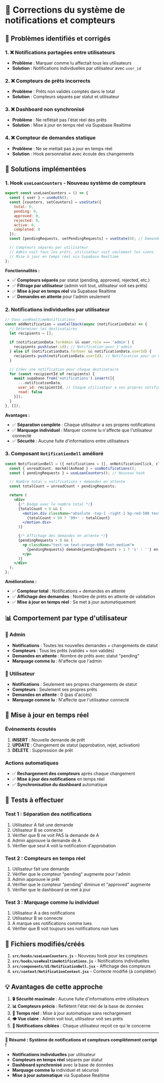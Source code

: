 # 🔧 Corrections du système de notifications et compteurs

## 🚨 **Problèmes identifiés et corrigés**

### **1. ❌ Notifications partagées entre utilisateurs**
- **Problème** : Marquer comme lu affectait tous les utilisateurs
- **Solution** : Notifications individuelles par utilisateur avec `user_id`

### **2. ❌ Compteurs de prêts incorrects**
- **Problème** : Prêts non validés comptés dans le total
- **Solution** : Compteurs séparés par statut et utilisateur

### **3. ❌ Dashboard non synchronisé**
- **Problème** : Ne reflétait pas l'état réel des prêts
- **Solution** : Mise à jour en temps réel via Supabase Realtime

### **4. ❌ Compteur de demandes statique**
- **Problème** : Ne se mettait pas à jour en temps réel
- **Solution** : Hook personnalisé avec écoute des changements

## 🔧 **Solutions implémentées**

### **1. Hook `useLoanCounters` - Nouveau système de compteurs**

```jsx
export const useLoanCounters = () => {
  const { user } = useAuth();
  const [counters, setCounters] = useState({
    total: 0,
    pending: 0,
    approved: 0,
    rejected: 0,
    active: 0,
    completed: 0
  });
  const [pendingRequests, setPendingRequests] = useState(0); // Demandes en attente

  // Compteurs séparés par utilisateur
  // Admin voit tous les prêts, utilisateur voit seulement les siens
  // Mise à jour en temps réel via Supabase Realtime
};
```

**Fonctionnalités :**
- ✅ **Compteurs séparés** par statut (pending, approved, rejected, etc.)
- ✅ **Filtrage par utilisateur** (admin voit tout, utilisateur voit ses prêts)
- ✅ **Mise à jour en temps réel** via Supabase Realtime
- ✅ **Demandes en attente** pour l'admin seulement

### **2. Notifications individuelles par utilisateur**

```jsx
// Dans useRealtimeNotifications
const addNotification = useCallback(async (notificationData) => {
  // Déterminer les destinataires
  let recipients = [];
  
  if (notificationData.forAdmin && user.role === 'admin') {
    recipients.push(user.id); // Notification pour l'admin
  } else if (notificationData.forUser && notificationData.userId) {
    recipients.push(notificationData.userId); // Notification pour un utilisateur spécifique
  }

  // Créer une notification pour chaque destinataire
  for (const recipientId of recipients) {
    await supabase.from('notifications').insert([{
      ...notificationData,
      user_id: recipientId, // Chaque utilisateur a ses propres notifications
      read: false
    }]);
  }
}, []);
```

**Avantages :**
- ✅ **Séparation complète** : Chaque utilisateur a ses propres notifications
- ✅ **Marquage individuel** : Marquer comme lu n'affecte que l'utilisateur connecté
- ✅ **Sécurité** : Aucune fuite d'informations entre utilisateurs

### **3. Composant `NotificationBell` amélioré**

```jsx
const NotificationBell = ({ notifications = [], onNotificationClick, className = '', fixed = false }) => {
  const { unreadCount, markAllAsRead } = useNotifications();
  const { pendingRequests } = useLoanCounters(); // Nouveau hook

  // Nombre total = notifications + demandes en attente
  const totalCount = unreadCount + pendingRequests;

  return (
    <div>
      {/* Badge avec le nombre total */}
      {totalCount > 0 && (
        <motion.div className="absolute -top-1 -right-1 bg-red-500 text-white text-xs rounded-full h-5 w-5 flex items-center justify-center font-medium">
          {totalCount > 99 ? '99+' : totalCount}
        </motion.div>
      )}

      {/* Affichage des demandes en attente */}
      {pendingRequests > 0 && (
        <p className="text-sm text-orange-600 font-medium">
          {pendingRequests} demande{pendingRequests > 1 ? 's' : ''} en attente
        </p>
      )}
    </div>
  );
};
```

**Améliorations :**
- ✅ **Compteur total** : Notifications + demandes en attente
- ✅ **Affichage des demandes** : Nombre de prêts en attente de validation
- ✅ **Mise à jour en temps réel** : Se met à jour automatiquement

## 📊 **Comportement par type d'utilisateur**

### **🔴 Admin**
- **Notifications** : Toutes les nouvelles demandes + changements de statut
- **Compteurs** : Tous les prêts (validés + non validés)
- **Demandes en attente** : Nombre de prêts avec statut "pending"
- **Marquage comme lu** : N'affecte que l'admin

### **👤 Utilisateur**
- **Notifications** : Seulement ses propres changements de statut
- **Compteurs** : Seulement ses propres prêts
- **Demandes en attente** : 0 (pas d'accès)
- **Marquage comme lu** : N'affecte que l'utilisateur connecté

## 🔄 **Mise à jour en temps réel**

### **Événements écoutés**
1. **INSERT** : Nouvelle demande de prêt
2. **UPDATE** : Changement de statut (approbation, rejet, activation)
3. **DELETE** : Suppression de prêt

### **Actions automatiques**
- ✅ **Rechargement des compteurs** après chaque changement
- ✅ **Mise à jour des notifications** en temps réel
- ✅ **Synchronisation du dashboard** automatique

## 🧪 **Tests à effectuer**

### **Test 1 : Séparation des notifications**
1. Utilisateur A fait une demande
2. Utilisateur B se connecte
3. Vérifier que B ne voit PAS la demande de A
4. Admin approuve la demande de A
5. Vérifier que seul A voit la notification d'approbation

### **Test 2 : Compteurs en temps réel**
1. Utilisateur fait une demande
2. Vérifier que le compteur "pending" augmente pour l'admin
3. Admin approuve le prêt
4. Vérifier que le compteur "pending" diminue et "approved" augmente
5. Vérifier que le dashboard se met à jour

### **Test 3 : Marquage comme lu individuel**
1. Utilisateur A a des notifications
2. Utilisateur B se connecte
3. A marque ses notifications comme lues
4. Vérifier que B voit toujours ses notifications non lues

## 📁 **Fichiers modifiés/créés**

1. **`src/hooks/useLoanCounters.js`** - Nouveau hook pour les compteurs
2. **`src/hooks/useRealtimeNotifications.js`** - Notifications individuelles
3. **`src/components/UI/NotificationBell.jsx`** - Affichage des compteurs
4. **`src/context/NotificationContext.jsx`** - Contexte modifié (à compléter)

## 💡 **Avantages de cette approche**

1. **🔒 Sécurité maximale** : Aucune fuite d'informations entre utilisateurs
2. **📊 Compteurs précis** : Reflètent l'état réel de la base de données
3. **🔄 Temps réel** : Mise à jour automatique sans rechargement
4. **👁️ Vue claire** : Admin voit tout, utilisateur voit ses prêts
5. **🎯 Notifications ciblées** : Chaque utilisateur reçoit ce qui le concerne

---

**🎯 Résumé : Système de notifications et compteurs complètement corrigé !**

- **Notifications individuelles** par utilisateur
- **Compteurs en temps réel** séparés par statut
- **Dashboard synchronisé** avec la base de données
- **Marquage comme lu** individuel et sécurisé
- **Mise à jour automatique** via Supabase Realtime
